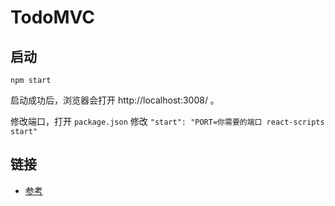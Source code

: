 # TodoMVC
## 启动
```
npm start
```

启动成功后，浏览器会打开 http://localhost:3008/ 。

修改端口，打开 `package.json` 修改 `"start": "PORT=你需要的端口 react-scripts start"`

## 链接
* [参考](https://github.com/tastejs/todomvc/tree/gh-pages/examples/react)